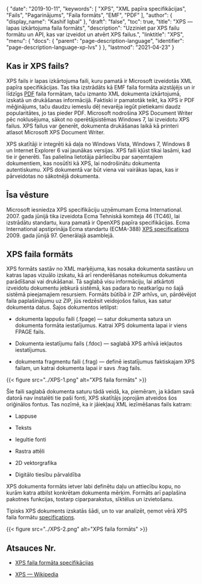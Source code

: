 {
  "date": "2019-10-11",
  "keywords": [
"XPS",
"XML papīra specifikācijas",
"Fails",
"Pagarinājums",
"Faila formāts",
"EMF",
"PDF"
],
  "author": {
    "display_name": "Kashif Iqbal"
},
  "draft": "false",
  "toc": true,
  "title": "XPS — lapas izkārtojuma faila formāts",
  "description": "Uzziniet par XPS failu formātu un API, kas var izveidot un atvērt XPS failus.",
  "linktitle": "XPS",
  "menu": {
    "docs": {
      "parent": "page-description-language",
      "identifier": "page-description-language-xp-lvs"
}
},
  "lastmod": "2021-04-23"
}

## Kas ir XPS fails?

XPS fails ir lapas izkārtojuma faili, kuru pamatā ir Microsoft izveidotās XML papīra specifikācijas. Tas tika izstrādāts kā EMF faila formāta aizstājējs un ir līdzīgs [PDF](/pdf/) faila formātam, taču izmanto XML dokumenta izkārtojumā, izskatā un drukāšanas informācijā. Faktiski ir pamatotāk teikt, ka XPS ir PDF mēģinājums, taču daudzu iemeslu dēļ nevarēja iegūt pietiekami daudz popularitātes, jo tas pieder PDF. Microsoft nodrošina XPS Document Writer pēc noklusējuma, sākot no operētājsistēmas Windows 7, lai izveidotu XPS failus. XPS failus var ģenerēt, dokumenta drukāšanas laikā kā printeri atlasot Microsoft XPS Document Writer.

XPS skatītāji ir integrēti kā daļa no Windows Vista, Windows 7, Windows 8 un Internet Explorer 6 vai jaunākas versijas. XPS faili kļūst tikai lasāmi, kad tie ir ģenerēti. Tas palielina lietotāja pārliecību par saņemtajiem dokumentiem, kas nosūtīti kā XPS, lai nodrošinātu dokumenta autentiskumu. XPS dokumentā var būt viena vai vairākas lapas, kas ir pārveidotas no sākotnējā dokumenta.

## Īsa vēsture ##

Microsoft iesniedza XPS specifikāciju uzņēmumam Ecma International. 2007. gada jūnijā tika izveidota Ecma Tehniskā komiteja 46 (TC46), lai izstrādātu standartu, kura pamatā ir OpenXPS papīra specifikācijas. Ecma International apstiprināja Ecma standartu (ECMA-388) [XPS specifications](https://www.ecma-international.org/publications-and-standards/standards/ecma-388/) 2009. gada jūnijā 97. Ģenerālajā asamblejā.

## XPS faila formāts ##

XPS formāts sastāv no XML marķējuma, kas nosaka dokumenta sastāvu un katras lapas vizuālo izskatu, kā arī renderēšanas noteikumus dokumenta parādīšanai vai drukāšanai. Tā saglabā visu informāciju, lai atkārtoti izveidotu dokumentu jebkurā sistēmā, kas padara to neatkarīgu no šajā sistēmā pieejamajiem resursiem. Formāts būtībā ir ZIP arhīvs, un, pārdēvējot faila paplašinājumu uz ZIP, jūs redzēsit veidojošos failus, kas satur dokumenta datus. Šajos dokumentos ietilpst:

* dokumenta lappušu faili (.fpage) — satur dokumenta satura un dokumenta formāta iestatījumus. Katrai XPS dokumenta lapai ir viens FPAGE fails.

* Dokumenta iestatījumu fails (.fdoc) — saglabā XPS arhīvā iekļautos iestatījumus.

* dokumenta fragmentu faili (.frag) — definē iestatījumus faktiskajam XPS failam, un katrai dokumenta lapai ir savs .frag fails.


{{< figure src="../XPS-1.png" alt="XPS faila formāts" >}}

Šie faili saglabā dokumenta saturu tādā veidā, ka, piemēram, ja kādam savā datorā nav instalēti tie paši fonti, XPS skatītājs joprojām atveidos šos oriģinālos fontus. Tas nozīmē, ka ir jāiekļauj XML iezīmēšanas fails katram:

* Lappuse

* Teksts

* Iegultie fonti

* Rastra attēli

* 2D vektorgrafika

* Digitālo tiesību pārvaldība


XPS dokumenta formāts ietver labi definētu daļu un attiecību kopu, no kurām katra atbilst konkrētam dokumenta mērķim. Formāts arī paplašina pakotnes funkcijas, tostarp ciparparakstus, sīktēlus un izvietošanu.

Tipisks XPS dokuments izskatās šādi, un to var analizēt, ņemot vērā XPS faila formātu [specifications](https://www.ecma-international.org/activities/XML%20Paper%20Specification/XPS%20Standard.pdf).

{{< figure src="../XPS-2.png" alt="XPS faila formāts" >}}


## Atsauces Nr.

* [XPS faila formāta specifikācijas](https://www.ecma-international.org/publications-and-standards/standards/ecma-388/)

* [XPS — Wikipedia](https://en.wikipedia.org/wiki/Open_XML_Paper_Specification#Viewing_and_creating_XPS_documents)


